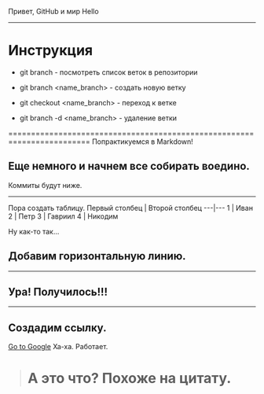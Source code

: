 Привет, GitHub и мир
Hello
___

# Инструкция

+ git branch - посмотреть список веток в репозитории

+ git branch <name_branch> - создать новую ветку

+ git checkout <name_branch> - переход к ветке

+ git branch -d <name_branch> - удаление ветки

========================================================================
Попрактикуемся в Markdown!

## Еще немного и начнем все собирать воедино.
Коммиты будут ниже.
___
Пора создать таблицу.
Первый столбец | Второй столбец
---|---
1 | Иван
2 | Петр
3 | Гавриил
4 | Никодим

Ну как-то так...
## Добавим горизонтальную линию.
---
## Ура! Получилось!!!
___
## Создадим ссылку.
[Go to Google](https://www.google.com/)
Ха-ха. Работает.
> # А это что? Похоже на цитату.
